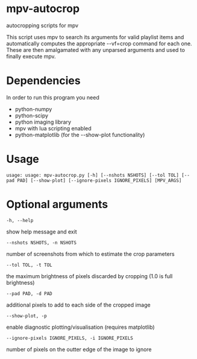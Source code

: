 mpv-autocrop
============
autocropping scripts for mpv


This script uses mpv to search its arguments for valid playlist items and
automatically computes the appropriate --vf=crop command for each one. These
are then amalgamated with any unparsed arguments and used to finally execute
mpv.

Dependencies
============
In order to run this program you need
* python-numpy
* python-scipy
* python imaging library
* mpv with lua scripting enabled
* python-matplotlib (for the --show-plot functionality)

Usage
=====
    usage: usage: mpv-autocrop.py [-h] [--nshots NSHOTS] [--tol TOL] [--pad PAD] [--show-plot] [--ignore-pixels IGNORE_PIXELS] [MPV_ARGS]

Optional arguments
==================

    -h, --help
show help message and exit

    --nshots NSHOTS, -n NSHOTS
number of screenshots from which to estimate the crop parameters

    --tol TOL, -t TOL
the maximum brightness of pixels discarded by cropping (1.0 is full brightness)

    --pad PAD, -d PAD
additional pixels to add to each side of the cropped image

    --show-plot, -p
enable diagnostic plotting/visualisation (requires matplotlib)

    --ignore-pixels IGNORE_PIXELS, -i IGNORE_PIXELS
number of pixels on the outter edge of the image to ignore
